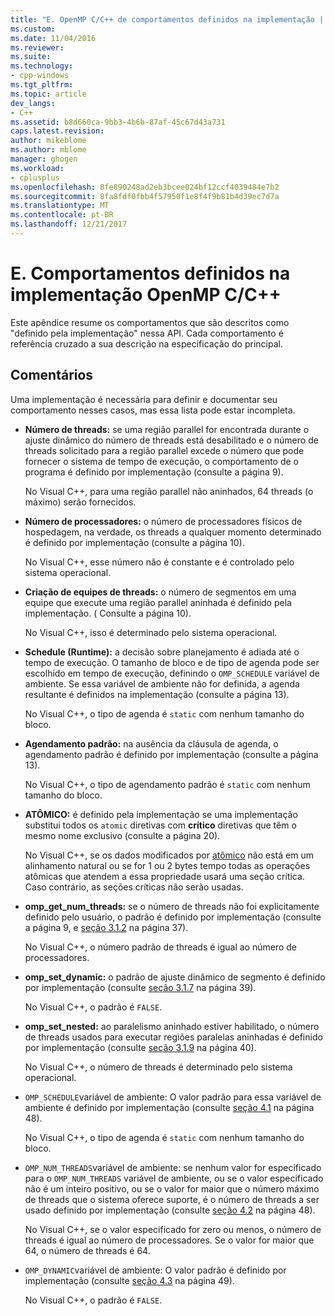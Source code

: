 ```yaml
---
title: "E. OpenMP C/C++ de comportamentos definidos na implementação | Microsoft Docs"
ms.custom: 
ms.date: 11/04/2016
ms.reviewer: 
ms.suite: 
ms.technology:
- cpp-windows
ms.tgt_pltfrm: 
ms.topic: article
dev_langs:
- C++
ms.assetid: b8d660ca-9bb3-4b6b-87af-45c67d43a731
caps.latest.revision: 
author: mikeblome
ms.author: mblome
manager: ghogen
ms.workload:
- cplusplus
ms.openlocfilehash: 8fe890248ad2eb3bcee024bf12ccf4039484e7b2
ms.sourcegitcommit: 8fa8fdf0fbb4f57950f1e8f4f9b81b4d39ec7d7a
ms.translationtype: MT
ms.contentlocale: pt-BR
ms.lasthandoff: 12/21/2017
---
```

# <a name="e-implementation-defined-behaviors-in-openmp-cc"></a>E. Comportamentos definidos na implementação OpenMP C/C++
Este apêndice resume os comportamentos que são descritos como "definido pela implementação" nessa API.  Cada comportamento é referência cruzado a sua descrição na especificação do principal.  
  
## <a name="remarks"></a>Comentários  
 Uma implementação é necessária para definir e documentar seu comportamento nesses casos, mas essa lista pode estar incompleta.  
  
-   **Número de threads:** se uma região parallel for encontrada durante o ajuste dinâmico do número de threads está desabilitado e o número de threads solicitado para a região parallel excede o número que pode fornecer o sistema de tempo de execução, o comportamento de o programa é definido por implementação (consulte a página 9).  
  
     No Visual C++, para uma região parallel não aninhados, 64 threads (o máximo) serão fornecidos.  
  
-   **Número de processadores:** o número de processadores físicos de hospedagem, na verdade, os threads a qualquer momento determinado é definido por implementação (consulte a página 10).  
  
     No Visual C++, esse número não é constante e é controlado pelo sistema operacional.  
  
-   **Criação de equipes de threads:** o número de segmentos em uma equipe que execute uma região parallel aninhada é definido pela implementação. ( Consulte a página 10).  
  
     No Visual C++, isso é determinado pelo sistema operacional.  
  
-   **Schedule (Runtime):** a decisão sobre planejamento é adiada até o tempo de execução. O tamanho de bloco e de tipo de agenda pode ser escolhido em tempo de execução, definindo o `OMP_SCHEDULE` variável de ambiente. Se essa variável de ambiente não for definida, a agenda resultante é definidos na implementação (consulte a página 13).  
  
     No Visual C++, o tipo de agenda é `static` com nenhum tamanho do bloco.  
  
-   **Agendamento padrão:** na ausência da cláusula de agenda, o agendamento padrão é definido por implementação (consulte a página 13).  
  
     No Visual C++, o tipo de agendamento padrão é `static` com nenhum tamanho do bloco.  
  
-   **ATÔMICO:** é definido pela implementação se uma implementação substitui todos os `atomic` diretivas com **crítico** diretivas que têm o mesmo nome exclusivo (consulte a página 20).  
  
     No Visual C++, se os dados modificados por [atômico](../../parallel/openmp/reference/atomic.md) não está em um alinhamento natural ou se for 1 ou 2 bytes tempo todas as operações atômicas que atendem a essa propriedade usará uma seção crítica. Caso contrário, as seções críticas não serão usadas.  
  
-   **omp_get_num_threads:** se o número de threads não foi explicitamente definido pelo usuário, o padrão é definido por implementação (consulte a página 9, e [seção 3.1.2](../../parallel/openmp/3-1-2-omp-get-num-threads-function.md) na página 37).  
  
     No Visual C++, o número padrão de threads é igual ao número de processadores.  
  
-   **omp_set_dynamic:** o padrão de ajuste dinâmico de segmento é definido por implementação (consulte [seção 3.1.7](../../parallel/openmp/3-1-7-omp-set-dynamic-function.md) na página 39).  
  
     No Visual C++, o padrão é `FALSE`.  
  
-   **omp_set_nested:** ao paralelismo aninhado estiver habilitado, o número de threads usados para executar regiões paralelas aninhadas é definido por implementação (consulte [seção 3.1.9](../../parallel/openmp/3-1-9-omp-set-nested-function.md) na página 40).  
  
     No Visual C++, o número de threads é determinado pelo sistema operacional.  
  
-   `OMP_SCHEDULE`variável de ambiente: O valor padrão para essa variável de ambiente é definido por implementação (consulte [seção 4.1](../../parallel/openmp/4-1-omp-schedule.md) na página 48).  
  
     No Visual C++, o tipo de agenda é `static` com nenhum tamanho do bloco.  
  
-   `OMP_NUM_THREADS`variável de ambiente: se nenhum valor for especificado para o `OMP_NUM_THREADS` variável de ambiente, ou se o valor especificado não é um inteiro positivo, ou se o valor for maior que o número máximo de threads que o sistema oferece suporte, é o número de threads a ser usado definido por implementação (consulte [seção 4.2](../../parallel/openmp/4-2-omp-num-threads.md) na página 48).  
  
     No Visual C++, se o valor especificado for zero ou menos, o número de threads é igual ao número de processadores.  Se o valor for maior que 64, o número de threads é 64.  
  
-   `OMP_DYNAMIC`variável de ambiente: O valor padrão é definido por implementação (consulte [seção 4.3](../../parallel/openmp/4-3-omp-dynamic.md) na página 49).  
  
     No Visual C++, o padrão é `FALSE`.